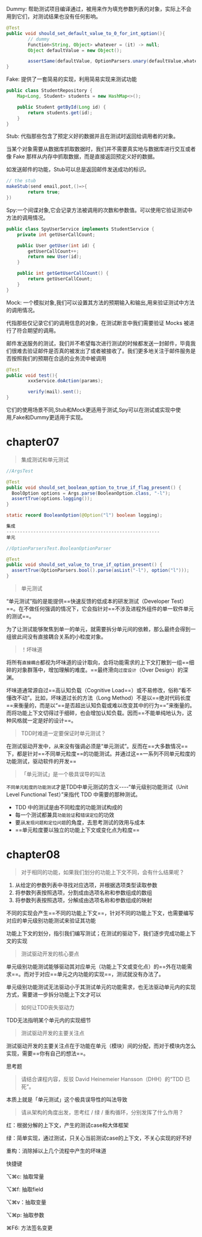 Dummy: 帮助测试项目编译通过，被用来作为填充参数列表的对象，实际上不会用到它们，对测试结果也没有任何影响。

```java
@Test
public void should_set_default_value_to_0_for_int_option(){
        // dummy
        Function<String, Object> whatever = (it) -> null;
        Object defaultValue = new Object();

        assertSame(defaultValue, OptionParsers.unary(defaultValue,whatever).parse(asList(), option("p")));
}
```

Fake: 提供了一套简易的实现，利用简易实现来测试功能

```java
public class StudentRepository {
    Map<Long, Student> students = new HashMap<>();

    public Student getById(Long id) {
        return students.get(id);
    }
}
```

Stub: 代指那些包含了预定义好的数据并且在测试时返回给调用者的对象。

当某个对象需要从数据库抓取数据时，我们并不需要真实地与数据库进行交互或者像 Fake 那样从内存中抓取数据，而是直接返回预定义好的数据。

如发送邮件的功能，Stub可以总是返回邮件发送成功的标识。

```java
// the stub
makeStub(send email,post,()=>{
        return true;
})
```

Spy:一个间谍对象,它会记录方法被调用的次数和参数值。可以使用它验证测试中方法的调用情况。

```java
public class SpyUserService implements StudentService {
    private int getUserCallCount;

    public User getUser(int id) {
        getUserCallCount++;
        return new User(id);
    }

    public int getGetUserCallCount() {
        return getUserCallCount;
    }
}
```

Mock: 一个模拟对象,我们可以设置其方法的预期输入和输出,用来验证测试中方法的调用情况。

代指那些仅记录它们的调用信息的对象，在测试断言中我们需要验证 Mocks 被进行了符合期望的调用。

邮件发送服务的测试，我们并不希望每次进行测试的时候都发送一封邮件，毕竟我们很难去验证邮件是否真的被发出了或者被接收了。我们更多地关注于邮件服务是否按照我们的预期在合适的业务流中被调用

```java
@Test
public void test(){
        xxxService.doAction(params);

        verify(mail).sent();
}
```

它们的使用场景不同,Stub和Mock更适用于测试,Spy可以在测试或实现中使用,Fake和Dummy更适用于实现。

# chapter07

> 集成测试和单元测试

```java
//ArgsTest

@Test
public void should_set_boolean_option_to_true_if_flag_present() {
  BoolOption options = Args.parse(BooleanOption.class, "-l");
  assertTrue(options.logging());
}

static record BooleanOption(@Option("l") boolean logging);

集成
---------------------------------------------------------
单元

//OptionParsersTest.BooleanOptionParser

@Test
public void should_set_value_to_true_if_option_present() {
  assertTrue(OptionParsers.bool().parse(asList("-l"), option("l")));
}

```

> 单元测试

“单元测试”指的是能提供==快速反馈的低成本的研发测试（Developer Test）==。在不做任何强调的情况下，它会指针对==不涉及进程外组件的单一软件单元的测试==。

为了让测试能够聚焦到单一的单元，就需要拆分单元间的依赖，那么最终会得到一组彼此间没有直接耦合关系的小粒度对象。

> ！坏味道

将所有`直接耦合`都视为坏味道的设计取向，会将功能需求的上下文打散到一组==细碎的对象群落中，增加理解的难度。==最终滑向`过度设计`（Over Design）的深渊。

坏味道通常源自过==高认知负载（Cognitive Load==）或不易修改，俗称“看不懂改不动”。比如，坏味道过长的方法（Long Method）不是以==绝对代码长度==来衡量的，而是以“==是否超出认知负载或难以改变其中的行为==”来衡量的。而将功能上下文切得过于细碎，也会增加认知负载。因而==不能单纯地认为，这种风格就一定是好的设计==。

> TDD时难道一定要保证时单元测试？

在测试驱动开发中，从来没有强调必须是“单元测试”。反而在==大多数情况==下，都是针对==不同单元粒度==的功能测试。并通过这==一系列不同单元粒度的功能测试，驱动软件的开发==

> 「单元测试」是一个极具误导的叫法

`不同单元粒度的功能测试`才是TDD中单元测试的含义----“单元级别功能测试（Unit Level Functional Test）”来指代 TDD 中需要的那种测试。

- TDD 中的测试是由不同粒度的功能测试构成的
- 每一个测试都兼具`功能验证`和`错误定位`的功效
- 要从`发现问题和定位问题`的角度，去思考测试的效用与成本
- ==单元粒度要以独立的功能上下文或变化点为粒度==



# chapter08



> 对于相同的功能，如果我们划分的功能上下文不同，会有什么结果呢？

1. 从给定的参数列表中寻找对应选项，并根据选项类型读取参数
2. 将参数列表按照选项，分割成由选项名称和参数组成的数组 
3. 将参数列表按照选项，分解成由选项名称和参数组成的映射

不同的实现会产生==不同的功能上下文==，针对不同的功能上下文，也需要编写对应的单元级别功能测试来验证其功能

功能上下文的划分，指引我们编写测试；在测试的驱动下，我们逐步完成功能上下文的实现

> 测试驱动开发的核心要点

单元级别功能测试能够驱动其对应单元（功能上下文或变化点）的==外在功能需求==。而对于对应==单元之内功能的实现==，测试就没有办法了。

单元级别功能测试无法驱动小于其测试单元的功能需求，也无法驱动单元内的实现方式，需要进一步拆分功能上下文才可以

> 如何让TDD丧失驱动力

TDD无法指明某个单元内的实现细节

>测试驱动开发的主要关注点

测试驱动开发的主要关注点在于功能在单元（模块）间的分配，而对于模块内怎么实现，需要==你有自己的想法==。



思考题

> 请结合课程内容，反驳 David Heinemeier Hansson（DHH）的“TDD 已死”。

本质上就是「单元测试」这个极具误导性的叫法导致

>请从架构的角度出发，思考红 / 绿 / 重构循环，分别发挥了什么作用？

红：根据分解的上下文，产生的测试case和大体框架

绿：简单实现，通过测试，只关心当前测试case的上下文，不关心实现的好不好

重构：消除掉以上几个流程中产生的坏味道





快捷键

⌥⌘c: 抽取常量

⌥⌘f:  抽取field

⌥⌘v：抽取变量

⌥⌘p:  抽取参数

⌘F6:  方法签名变更
